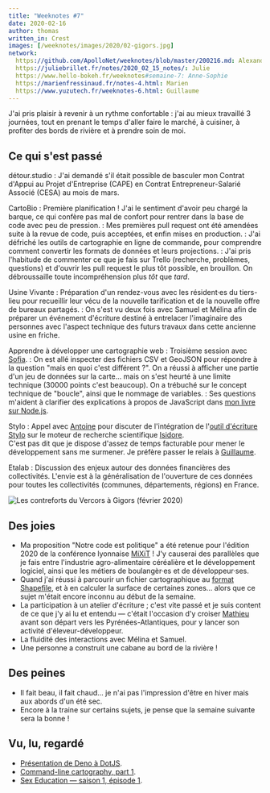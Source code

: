 ```yaml
---
title: "Weeknotes #7"
date: 2020-02-16
author: thomas
written_in: Crest
images: [/weeknotes/images/2020/02-gigors.jpg]
network:
  https://github.com/ApolloNet/weeknotes/blob/master/200216.md: Alexandre
  https://juliebrillet.fr/notes/2020_02_15_notes/: Julie
  https://www.hello-bokeh.fr/weeknotes#semaine-7: Anne-Sophie
  https://marienfressinaud.fr/notes-4.html: Marien
  https://www.yuzutech.fr/weeknotes-6.html: Guillaume
---
```


J'ai pris plaisir à revenir à un rythme confortable :
j'ai au mieux travaillé 3 journées, tout en prenant le temps d'aller faire le
marché, à cuisiner, à profiter des bords de rivière et
à prendre soin de moi.

<!--more-->

## Ce qui s'est passé

détour.studio
: J'ai demandé s'il était possible de basculer mon
  Contrat d'Appui au Projet d'Entreprise (CAPE)
  en Contrat Entrepreneur-Salarié Associé (CESA) au mois de mars.

CartoBio
: Première planification ! J'ai le sentiment d'avoir peu chargé la barque,
  ce qui confère pas mal de confort pour rentrer dans la base de code
  avec peu de pression.
: Mes premières pull request ont été amendées suite à la revue de code,
  puis acceptées, et enfin mises en production.
: J'ai défriché les outils de cartographie en ligne de commande, pour
  comprendre comment convertir les formats de données et leurs projections.
: J'ai pris l'habitude de commenter ce que je fais sur Trello (recherche, problèmes, questions)
  et d'ouvrir les pull request le plus tôt possible, en brouillon.
  On débroussaille toute incompréhension plus _tôt_ que _tard_.

Usine Vivante
: Préparation d'un rendez-vous avec les résident·es du tiers-lieu
  pour recueillir leur vécu de la nouvelle tarification et de la nouvelle
  offre de bureaux partagés.
: On s'est vu deux fois avec Samuel et Mélina afin de préparer un événement
  d'écriture destiné à entrelacer l'imaginaire des personnes avec
  l'aspect technique des futurs travaux dans cette ancienne usine en friche.

Apprendre à développer une cartographie web
: Troisième session avec [Sofia].
: On est allé inspecter des fichiers CSV et GeoJSON pour répondre à la question "mais en quoi c'est différent ?".
  On a réussi à afficher une partie d'un jeu de données sur la carte… mais on s'est heurté à une limite technique
  (30000 points c'est beaucoup). On a trébuché sur le concept technique de "boucle", ainsi que le nommage de variables.
: Ses questions m'aident à clarifier des explications à propos de JavaScript
  dans [mon livre sur Node.js][nodebook].

Stylo
: Appel avec [Antoine] pour discuter de l'intégration de l'[outil d'écriture Stylo][Stylo]
  sur le moteur de recherche scientifique [Isidore].<br>
  C'est pas dit que je dispose d'assez de temps facturable pour mener
  le développement sans me surmener. Je préfère passer le relais à [Guillaume].

Etalab
: Discussion des enjeux autour des données financières des collectivités.
  L'envie est à la généralisation de l'ouverture de ces données pour toutes
  les collectivités (communes, départements, régions) en France.



![](/weeknotes/images/2020/02-gigors.jpg "Les contreforts du Vercors à Gigors (février 2020)")


## Des joies

- Ma proposition "Notre code est politique" a été retenue pour l'édition 2020
  de la conférence lyonnaise [MiXiT] ! J'y causerai des parallèles que je fais entre
  l'industrie agro-alimentaire céréalière et le développement logiciel,
  ainsi que les métiers de boulangèr·es et de développeur·ses.
- Quand j'ai réussi à parcourir un fichier cartographique au [format Shapefile][Shapefile],
  et à en calculer la surface de certaines zones… alors que ce sujet m'était
  encore inconnu au début de la semaine.
- La participation à un atelier d'écriture ; c'est vite passé et je suis
  content de ce que j'y ai lu et entendu — c'était l'occasion d'y croiser [Mathieu]
  avant son départ vers les Pyrénées-Atlantiques,
  pour y lancer son activité d'éleveur-développeur.
- La fluidité des interactions avec Mélina et Samuel.
- Une personne a construit une cabane au bord de la rivière !


## Des peines

- Il fait beau, il fait chaud… je n'ai pas l'impression d'être en hiver
  mais aux abords d'un été sec.
- Encore à la traine sur certains sujets,
  je pense que la semaine suivante sera la bonne !


## Vu, lu, regardé

- [Présentation de Deno à DotJS](https://www.youtube.com/watch?v=puXyo1jGQys).
- [Command-line cartography, part 1](https://medium.com/@mbostock/command-line-cartography-part-1-897aa8f8ca2c).
- [Sex Education — saison 1, épisode 1](https://www.netflix.com/fr-en/title/80197526).

[détour.studio]: /
[nodebook]: https://thom4.net/node.js/chapter-03/
[Sofia]: https://twitter.com/sofiaboulaarab
[Antoine]: https://www.quaternum.net/
[Guillaume]: https://www.yuzutech.fr/
[Mathieu]: https://freepius.net/
[Stylo]: https://github.com/EcrituresNumeriques/stylo#readme
[Isidore]: https://isidore.science
[MiXiT]: https://mixitconf.org/2020/
[Shapefile]: https://fr.wikipedia.org/wiki/Shapefile
